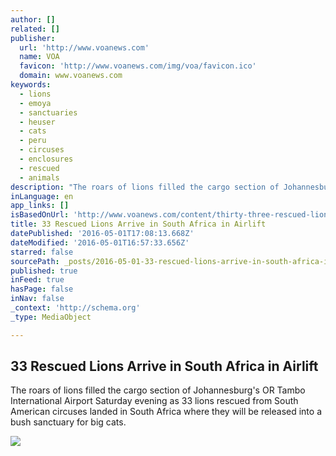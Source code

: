 ```yaml
---
author: []
related: []
publisher:
  url: 'http://www.voanews.com'
  name: VOA
  favicon: 'http://www.voanews.com/img/voa/favicon.ico'
  domain: www.voanews.com
keywords:
  - lions
  - emoya
  - sanctuaries
  - heuser
  - cats
  - peru
  - circuses
  - enclosures
  - rescued
  - animals
description: "The roars of lions filled the cargo section of Johannesburg's OR Tambo International Airport Saturday evening as 33 lions rescued from South American circuses landed in South Africa where they will be released into a bush sanctuary for big cats."
inLanguage: en
app_links: []
isBasedOnUrl: 'http://www.voanews.com/content/thirty-three-rescued-lions-arrive-n-south-africa-in-airlift/3310537.html'
title: 33 Rescued Lions Arrive in South Africa in Airlift
datePublished: '2016-05-01T17:08:13.668Z'
dateModified: '2016-05-01T16:57:33.656Z'
starred: false
sourcePath: _posts/2016-05-01-33-rescued-lions-arrive-in-south-africa-in-airlift.md
published: true
inFeed: true
hasPage: false
inNav: false
_context: 'http://schema.org'
_type: MediaObject

---
```

<article style=""><h1>33 Rescued Lions Arrive in South Africa in Airlift</h1><p>The roars of lions filled the cargo section of Johannesburg's OR Tambo International Airport Saturday evening as 33 lions rescued from South American circuses landed in South Africa where they will be released into a bush sanctuary for big cats.</p><img src="http://gdb.voanews.com/E5FFE34F-3933-426B-A0B5-E99B135E3ABF_cx0_cy2_cw0_mw1024_mh1024_s.jpg" /></article>